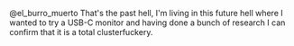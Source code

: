 @el_burro_muerto That's the past hell, I'm living in this future hell where I wanted to try a USB-C monitor and having done a bunch of research I can confirm that it is a total clusterfuckery.